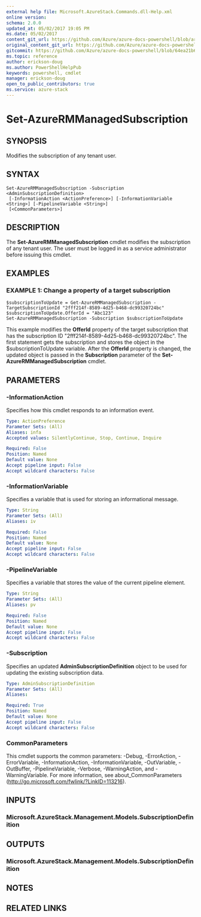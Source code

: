 ```yaml
---
external help file: Microsoft.AzureStack.Commands.dll-Help.xml
online version:
schema: 2.0.0
updated_at: 05/02/2017 19:05 PM
ms.date: 05/02/2017
content_git_url: https://github.com/Azure/azure-docs-powershell/blob/armsql/azureps-cmdlets-docs/AzureStack/AzureRM.AzureStackAdmin/v0.10.6/Set-AzureRMManagedSubscription.md
original_content_git_url: https://github.com/Azure/azure-docs-powershell/blob/armsql/azureps-cmdlets-docs/AzureStack/AzureRM.AzureStackAdmin/v0.10.6/Set-AzureRMManagedSubscription.md
gitcommit: https://github.com/Azure/azure-docs-powershell/blob/64ea21b6f9d300bac04d2df45c463f94a5e389b4
ms.topic: reference
author: erickson-doug
ms.author: PowerShellHelpPub
keywords: powershell, cmdlet
manager: erickson-doug
open_to_public_contributors: true
ms.service: azure-stack
---
```


# Set-AzureRMManagedSubscription

## SYNOPSIS
Modifies the subscription of any tenant user.

## SYNTAX

```
Set-AzureRMManagedSubscription -Subscription <AdminSubscriptionDefinition>
 [-InformationAction <ActionPreference>] [-InformationVariable <String>] [-PipelineVariable <String>]
 [<CommonParameters>]
```

## DESCRIPTION
The **Set-AzureRMManagedSubscription** cmdlet modifies the subscription of any tenant user. The user must be logged in as a service administrator before issuing this cmdlet.

## EXAMPLES

### EXAMPLE 1: Change a property of a target subscription
```
$subscriptionToUpdate = Get-AzureRMManagedSubscription -TargetSubscriptionId "2fff214f-8589-4d25-b468-dc99320724bc"
$subscriptionToUpdate.OfferId = "Abc123"
Set-AzureRMManagedSubscription -Subscription $subscriptionToUpdate
```

This example modifies the **OfferId** property of the target subscription that has the subscription ID "2fff214f-8589-4d25-b468-dc99320724bc".
The first statement gets the subscription and stores the object in the $subscriptionToUpdate variable.
After the **OfferId** property is changed, the updated object is passed in the **Subscription** parameter of the **Set-AzureRMManagedSubscription** cmdlet.

## PARAMETERS

### -InformationAction
Specifies how this cmdlet responds to an information event.

```yaml
Type: ActionPreference
Parameter Sets: (All)
Aliases: infa
Accepted values: SilentlyContinue, Stop, Continue, Inquire

Required: False
Position: Named
Default value: None
Accept pipeline input: False
Accept wildcard characters: False
```

### -InformationVariable
Specifies a variable that is used for storing an informational message.

```yaml
Type: String
Parameter Sets: (All)
Aliases: iv

Required: False
Position: Named
Default value: None
Accept pipeline input: False
Accept wildcard characters: False
```

### -PipelineVariable
Specifies a variable that stores the value of the current pipeline element.

```yaml
Type: String
Parameter Sets: (All)
Aliases: pv

Required: False
Position: Named
Default value: None
Accept pipeline input: False
Accept wildcard characters: False
```

### -Subscription
Specifies an updated **AdminSubscriptionDefinition** object to be used for updating the existing subscription data.

```yaml
Type: AdminSubscriptionDefinition
Parameter Sets: (All)
Aliases:

Required: True
Position: Named
Default value: None
Accept pipeline input: False
Accept wildcard characters: False
```

### CommonParameters
This cmdlet supports the common parameters: -Debug, -ErrorAction, -ErrorVariable, -InformationAction, -InformationVariable, -OutVariable, -OutBuffer, -PipelineVariable, -Verbose, -WarningAction, and -WarningVariable. For more information, see about_CommonParameters (http://go.microsoft.com/fwlink/?LinkID=113216).

## INPUTS

### Microsoft.AzureStack.Management.Models.SubscriptionDefinition

## OUTPUTS

### Microsoft.AzureStack.Management.Models.SubscriptionDefinition

## NOTES

## RELATED LINKS
